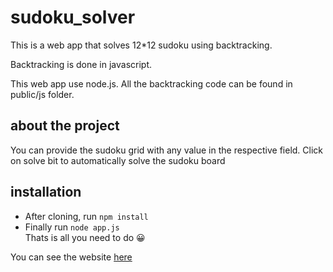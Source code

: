 # sudoku_solver
This is a  web app that solves 12*12 sudoku using backtracking.

Backtracking is done in javascript.

This web app use node.js. 
All the backtracking code can be found in public/js folder.

## about the project
You can provide the sudoku grid with any value in the respective field. 
Click on solve bit to automatically solve the sudoku board

## installation
* After cloning, run ``` npm install ```
* Finally run ```node app.js```  </br>
Thats is all you need to do :grinning:

You can see the website [here](https://sudoku-solver-backtracking.herokuapp.com/)
